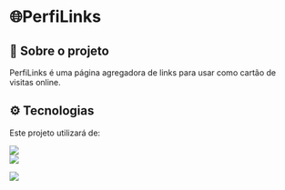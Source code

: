 # 🌐PerfiLinks



## 📌 Sobre o projeto

PerfiLinks é uma página agregadora de links para usar como cartão de visitas online.

## ⚙️ Tecnologias

Este projeto utilizará de: 

<img src="https://img.shields.io/badge/HTML5-E34F26?style=for-the-badge&logo=html5&logoColor=white"/> <br>
<img src="https://img.shields.io/badge/CSS3-1572B6?style=for-the-badge&logo=css3&logoColor=white"/> <br>

<img src="https://img.shields.io/badge/Git-F05032?style=for-the-badge&logo=git&logoColor=white"/> <br>

